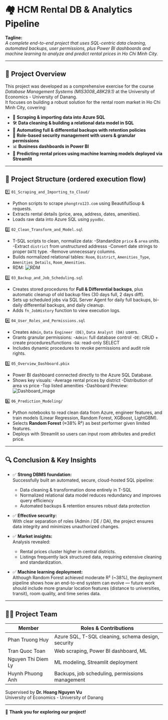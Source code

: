 # 🏘️ HCM Rental DB & Analytics Pipeline

**Tagline:**  
*A complete end-to-end project that uses SQL-centric data cleaning, automated backups, user permissions, plus Power BI dashboards and machine learning to analyze and predict rental prices in Ho Chi Minh City.*

---

## 📌 Project Overview

This project was developed as a comprehensive exercise for the course *Database Management Systems (MIS3008_48K29.1)* at the University of Economics - University of Danang.  
It focuses on building a robust solution for the rental room market in Ho Chi Minh City, covering:

- 🐍 **Scraping & importing data into Azure SQL**
- 🛠 **Data cleaning & building a relational data model in SQL**
- 💾 **Automating full & differential backups with retention policies**
- 🔐 **Role-based security management with users & granular permissions**
- 📊 **Business dashboards in Power BI**
- 🤖 **Predicting rental prices using machine learning models deployed via Streamlit**

---

## 📂 Project Structure (ordered execution flow)

1️⃣ `01_Scraping_and_Importing_to_Cloud/`  
- Python scripts to scrape `phongtro123.com` using BeautifulSoup & requests.
- Extracts rental details (price, area, address, dates, amenities).
- Loads raw data into Azure SQL using `pyodbc`.

2️⃣ `02_Clean_Transform_and_Model.sql`  
- T-SQL scripts to clean, normalize data:
       -Standardize `price` & `area` units.
       -Extract `district` from unstructured addresss
       -Convert date strings to proper `DATE` type.
       -Remove unnecessary columns.
- Builds normalized relational tables: `Room`, `District`, `Amenities_Type`, `Amenities_Details`, `Room_Amenities`.
- RDM: ![RDM](https://github.com/user-attachments/assets/616c9bd8-a441-4cd4-9707-d8e3ab9b80fe)

3️⃣ `03_Backup_and_Job_Scheduling.sql`  
- Creates stored procedures for **Full & Differential backups**, plus automatic cleanup of old backup files (30 days full, 2 days diff).
- Sets up scheduled jobs via SQL Server Agent for daily full backups, bi-daily differential backups, and daily cleanup.
- Adds `fn_JobHistory` function to view execution logs.

4️⃣ `04_User_Roles_and_Permissions.sql`  
- Creates `Admin`, `Data Engineer (DE)`, `Data Analyst (DA)` users.
- Grants granular permissions:
       -`Admin`: full database control
       -`DE`: CRUD + create procedures/functions
       -`DA`: read-only SELECT
- Includes dynamic procedures to revoke permissions and audit role rights.

5️⃣ `05_Overview_Dashboard.pbix`  
- Power BI dashboard connected directly to the Azure SQL Database.
- Shows key visuals:
       -Average rental prices by district
       -Distribution of area vs price
       -Top listed amenities
       -Dashboard Preview:
           ![Dashboard_image](https://github.com/user-attachments/assets/fb5cef2a-1200-4994-92a3-265008956c98)

6️⃣ `06_Prediction_Modeling/`  
- Python notebooks to read clean data from Azure, engineer features, and train models (Linear Regression, Random Forest, XGBoost, LightGBM).
- Selects **Random Forest** (≈38% R²) as best performer given limited features.
- Deploys with Streamlit so users can input room attributes and predict price.

---

## 🔍 Conclusion & Key Insights

- ✅ **Strong DBMS foundation:**  
  Successfully built an automated, secure, cloud-hosted SQL pipeline:
    - Data cleaning & transformation done entirely in T-SQL
    - Normalized relational data model reduces redundancy and improves query efficiency
    - Automated backups & retention ensures robust data protection

- ✅ **Effective security:**  
  With clear separation of roles (Admin / DE / DA), the project ensures data integrity and minimizes unauthorized changes.

- ✅ **Market insights:**  
  Analysis revealed:
    - Rental prices cluster higher in central districts.
    - Listings frequently lack structured data, requiring extensive cleaning and standardization.

- ✅ **Machine learning deployment:**  
  Although Random Forest achieved moderate R² (~38%), the deployment pipeline shows how an end-to-end system can evolve — future work should include more granular location features (distance to universities, transit), room quality, and time series data.

---

## 👨‍🎓 Project Team

| Member                 | Roles & Contributions                  |
|-------------------------|--------------------------------------|
| Phan Truong Huy         | Azure SQL, T-SQL cleaning, schema design, security |
| Tran Quoc Toan          | Web scraping, Power BI dashboard, ML |
| Nguyen Thi Diem Ly      | ML modeling, Streamlit deployment |
| Huynh Phuong Anh        | Backups, job scheduling, permissions management |

Supervised by **Dr. Hoang Nguyen Vu**  
University of Economics - University of Danang

---

🎉 **Thank you for exploring our project!**

